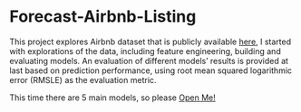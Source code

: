 # Forecast-Airbnb-Listing

This project explores Airbnb dataset that is publicly available [here](http://insideairbnb.com/get-the-data/), I started with explorations of the data, including feature engineering, building and evaluating models. An evaluation of different models’ results is provided at last based on prediction performance, using root mean squared logarithmic error (RMSLE) as the evaluation metric. 

This time there are 5 main models, so please [Open Me!](OpenMe.ipynb)
